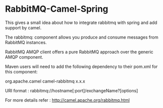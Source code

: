 # RabbitMQ-Camel-Spring

This gives a small idea about how to integrate rabbitmq with spring and add support by camel. 

The rabbitmq: component allows you produce and consume messages from RabbitMQ instances. 

RabbitMQ AMQP client offers a pure RabbitMQ approach over the generic AMQP component.

Maven users will need to add the following dependency to their pom.xml for this component:
 
<dependency>
    <groupId>org.apache.camel</groupId>
    <artifactId>camel-rabbitmq</artifactId>
      <version>x.x.x</version>
      <!-- use the same version as your Camel core version -->
</dependency>
  
URI format : rabbitmq://hostname[:port]/exchangeName?[options]

For more details refer : http://camel.apache.org/rabbitmq.html
